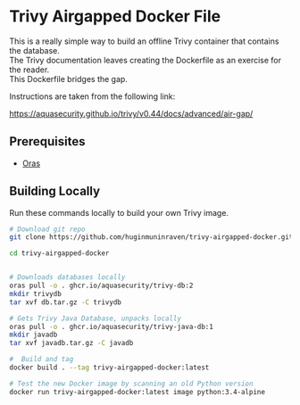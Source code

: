 # Trivy Airgapped Docker File

This is a really simple way to build an offline Trivy container that contains the database.   
The Trivy documentation leaves creating the Dockerfile as an exercise for the reader.   
This Dockerfile bridges the gap. 

Instructions are taken from the following link: 

https://aquasecurity.github.io/trivy/v0.44/docs/advanced/air-gap/

## Prerequisites

- [Oras](https://oras.land/docs/installation/)


## Building Locally  

Run these commands locally to build your own Trivy image.  


``` bash
# Download git repo
git clone https://github.com/huginmuninraven/trivy-airgapped-docker.git

cd trivy-airgapped-docker


# Downloads databases locally
oras pull -o . ghcr.io/aquasecurity/trivy-db:2
mkdir trivydb 
tar xvf db.tar.gz -C trivydb

# Gets Trivy Java Database, unpacks locally
oras pull -o . ghcr.io/aquasecurity/trivy-java-db:1
mkdir javadb
tar xvf javadb.tar.gz -C javadb

#  Build and tag
docker build . --tag trivy-airgapped-docker:latest

# Test the new Docker image by scanning an old Python version
docker run trivy-airgapped-docker:latest image python:3.4-alpine
```
